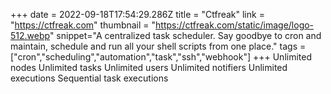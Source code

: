 +++
date = 2022-09-18T17:54:29.286Z
title = "Ctfreak"
link = "https://ctfreak.com"
thumbnail = "https://ctfreak.com/static/image/logo-512.webp"
snippet="A centralized task scheduler. Say goodbye to cron and maintain, schedule and run all your shell scripts from one place."
tags = ["cron","scheduling","automation","task","ssh","webhook"]
+++
Unlimited nodes
Unlimited tasks
Unlimited users
Unlimited notifiers
Unlimited executions
Sequential task executions
